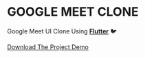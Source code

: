 # GOOGLE MEET CLONE

Google Meet UI Clone Using <a href="https://flutter.dev">__Flutter__</a> 🐦


<a href="https://github.com/your-code-is-my-property/google-meet-clone/raw/demo/apk/google-meet-demo.apk">Download The Project Demo</a>
